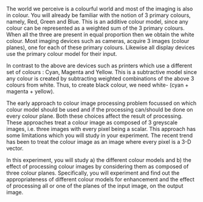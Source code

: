 The world we perceive is a colourful world and most of the imaging is also in colour. You will already be familiar with the notion of 3 primary colours, namely, Red, Green and Blue. This is an additive colour model, since any colour can be represented as a weighted sum of the 3 primary colours. When all the three are present in equal proportion then we obtain the white colour. Most imaging devices such as cameras, acquire 3 images (colour planes), one for each of these primary colours. Likewise all display devices use the primary colour model for their input.

In contrast to the above are devices such as printers which use a different set of colours : Cyan, Magenta and Yellow. This is a subtractive model since any colour is created by subtracting weighted combinations of the above 3 colours from white. Thus, to create black colour, we need white- (cyan + magenta + yellow).

The early approach to colour image processing problem focussed on which colour model should be used and if the processing can/should be done on every colour plane. Both these choices affect the result of processing. These approaches treat a colour image as composed of 3 greyscale images, i.e. three images with every pixel being a scalar. This approach has some limitations which you will study in your experiment. The recent trend has been to treat the colour image as an image where every pixel is a 3-D vector.

In this experiment, you will study a) the different colour models and b) the effect of processing colour images by considering them as composed of three colour planes. Specifically, you will experiment and find out the appropriateness of different colour models for enhancement and the effect of processing all or one of the planes of the input image, on the output image.